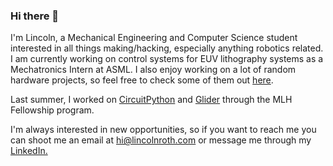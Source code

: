 ### Hi there 👋


I'm Lincoln, a Mechanical Engineering and Computer Science student interested in all things making/hacking, especially anything robotics related. I am currently working on control systems for EUV lithography systems as a Mechatronics Intern at ASML. I also enjoy working on a lot of random hardware projects, so feel free to check some of them out [here](https://lincolnroth.com).

Last summer, I worked on [CircuitPython](https://github.com/adafruit/CircuitPython) and [Glider](https://github.com/adafruit/Glider) through the MLH Fellowship program. 

I'm always interested in new opportunities, so if you want to reach me you can shoot me an email at [hi@lincolnroth.com](mailto:hi@lincolnroth.com) or message me through my [LinkedIn.](https://www.linkedin.com/in/lincoln-roth/)


